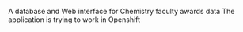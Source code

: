 A database and Web interface for Chemistry faculty awards data
The application is trying to work in Openshift
